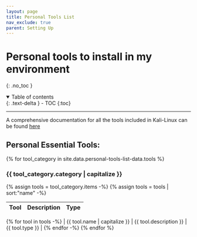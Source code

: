 ```yaml
---
layout: page
title: Personal Tools List
nav_exclude: true
parent: Setting Up
---
```

# Personal tools to install in my environment
{: .no_toc }

<details open markdown="block">
  <summary>
    Table of contents
  </summary>
  {: .text-delta }
- TOC
{:toc}
</details>

---

A comprehensive documentation for all the tools included in Kali-Linux can be found [here](https://www.kali.org/tools)

## Personal Essential Tools:

{% for tool_category in site.data.personal-tools-list-data.tools %}
### {{ tool_category.category | capitalize }}

{% assign tools = tool_category.items -%}
{% assign tools = tools | sort:"name" -%}

| Tool | Description | Type |
| :---: | :---: | :---: |
{% for tool in tools -%}
| {{ tool.name | capitalize }} | {{ tool.description }} | {{ tool.type }} |
{% endfor -%}
{% endfor %}